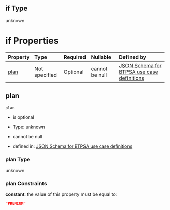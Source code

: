 ## if Type

unknown

# if Properties

| Property      | Type          | Required | Nullable       | Defined by                                                                                                                                                                                                                                  |
| :------------ | :------------ | :------- | :------------- | :------------------------------------------------------------------------------------------------------------------------------------------------------------------------------------------------------------------------------------------ |
| [plan](#plan) | Not specified | Optional | cannot be null | [JSON Schema for BTPSA use case definitions](btpsa-usecase-properties-services-items-allof-1-then-allof-23-then-allof-0-if-properties-plan.md "undefined#/properties/services/items/allOf/1/then/allOf/23/then/allOf/0/if/properties/plan") |

## plan



`plan`

*   is optional

*   Type: unknown

*   cannot be null

*   defined in: [JSON Schema for BTPSA use case definitions](btpsa-usecase-properties-services-items-allof-1-then-allof-23-then-allof-0-if-properties-plan.md "undefined#/properties/services/items/allOf/1/then/allOf/23/then/allOf/0/if/properties/plan")

### plan Type

unknown

### plan Constraints

**constant**: the value of this property must be equal to:

```json
"PREMIUM"
```

